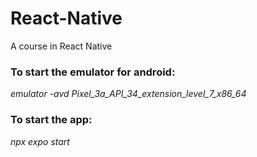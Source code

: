 # React-Native

A course in React Native

### To start the emulator for android:

_emulator -avd Pixel_3a_API_34_extension_level_7_x86_64_

### To start the app:

_npx expo start_
